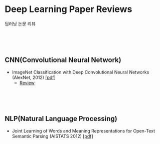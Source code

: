 # Deep Learning Paper Reviews
딥러닝 논문 리뷰 


<br><br><br>


## CNN(Convolutional Neural Network)

- ImageNet Classification with Deep Convolutional Neural Networks (AlexNet, 2012) [[pdf]](https://proceedings.neurips.cc/paper/2012/file/c399862d3b9d6b76c8436e924a68c45b-Paper.pdf)
   - [Review](https://monzheld.tistory.com/27)



<br><br><br>

## NLP(Natural Language Processing)

- Joint Learning of Words and Meaning Representations for Open-Text Semantic Parsing (AISTATS 2012) [[pdf]](http://proceedings.mlr.press/v22/bordes12/bordes12.pdf)


